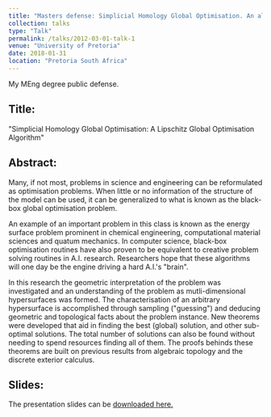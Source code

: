 ```yaml
---
title: "Masters defense: Simplicial Homology Global Optimisation. An algorithm for optimising energy surfaces"
collection: talks
type: "Talk"
permalink: /talks/2012-03-01-talk-1
venue: "University of Pretoria"
date: 2018-01-31
location: "Pretoria South Africa"
---
```


My MEng degree public defense.


Title:
--------
"Simplicial Homology Global Optimisation: A Lipschitz Global Optimisation Algorithm"

Abstract:
--------

Many, if not most, problems in science and engineering can be reformulated as optimisation problems. When little or no information of the structure of the model can be used, it can be generalized to what is known as the black-box global optimisation problem.

An example of an important problem in this class is known as the energy surface problem prominent in chemical engineering, computational material sciences and quatum mechanics. In computer science, black-box optimisation routines have also proven to be equivalent to creative problem solving routines in A.I. research. Researchers hope that these algorithms will one day be the engine driving a hard A.I.'s "brain".

In this research the geometric interpretation of the problem was investigated and an understanding of the problem as mutli-dimensional hypersurfaces was formed. The characterisation of an arbitrary hypersurface is accomplished through sampling ("guessing") and deducing geometric and topological facts about the problem instance. New theorems were developed that aid in finding the best (global) solution, and other sub-optimal solutions. The total number of solutions can also be found without needing to spend resources finding all of them. The proofs behinds these theorems are built on previous results from algebraic topology and the discrete exterior calculus. 

Slides:
--------

The presentation slides can be [downloaded here.](http://stefan-endres.github.io/shgo/files/shgo_defense.pdf)